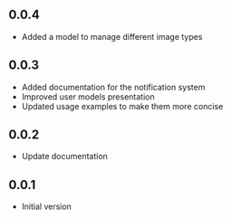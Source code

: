 ## 0.0.4

* Added a model to manage different image types

## 0.0.3

* Added documentation for the notification system
* Improved user models presentation
* Updated usage examples to make them more concise

## 0.0.2

* Update documentation

## 0.0.1

* Initial version




